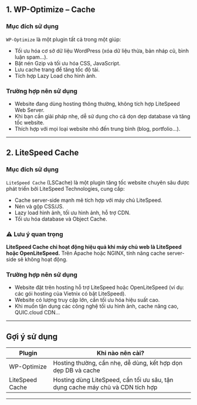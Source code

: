 

## 1. WP-Optimize – Cache

###  Mục đích sử dụng
`WP-Optimize` là một plugin tất cả trong một giúp:
- Tối ưu hóa cơ sở dữ liệu WordPress (xóa dữ liệu thừa, bản nháp cũ, bình luận spam…).
- Bật nén Gzip và tối ưu hóa CSS, JavaScript.
- Lưu cache trang để tăng tốc độ tải.
- Tích hợp Lazy Load cho hình ảnh.

###  Trường hợp nên sử dụng
- Website đang dùng hosting thông thường, không tích hợp LiteSpeed Web Server.
- Khi bạn cần giải pháp nhẹ, dễ sử dụng cho cả dọn dẹp database và tăng tốc website.
- Thích hợp với mọi loại website nhỏ đến trung bình (blog, portfolio…).

---

## 2. LiteSpeed Cache

###  Mục đích sử dụng
`LiteSpeed Cache` (LSCache) là một plugin tăng tốc website chuyên sâu được phát triển bởi LiteSpeed Technologies, cung cấp:
- Cache server-side mạnh mẽ tích hợp với máy chủ LiteSpeed.
- Nén và gộp CSS/JS.
- Lazy load hình ảnh, tối ưu hình ảnh, hỗ trợ CDN.
- Tối ưu hóa database và Object Cache.

### ⚠ Lưu ý quan trọng
**LiteSpeed Cache chỉ hoạt động hiệu quả khi máy chủ web là LiteSpeed hoặc OpenLiteSpeed.** Trên Apache hoặc NGINX, tính năng cache server-side sẽ không hoạt động.

###  Trường hợp nên sử dụng
- Website đặt trên hosting hỗ trợ LiteSpeed hoặc OpenLiteSpeed (ví dụ: các gói hosting của Vietnix có bật LiteSpeed).
- Website có lượng truy cập lớn, cần tối ưu hóa hiệu suất cao.
- Khi muốn tận dụng các công nghệ tối ưu hình ảnh, cache nâng cao, QUIC.cloud CDN...

---

##  Gợi ý sử dụng
| Plugin             | Khi nào nên cài?                                                            |
|--------------------|-----------------------------------------------------------------------------|
| WP-Optimize        | Hosting thường, cần nhẹ, dễ dùng, kết hợp dọn dẹp DB và cache               |
| LiteSpeed Cache    | Hosting dùng LiteSpeed, cần tối ưu sâu, tận dụng cache máy chủ và CDN tích hợp |

---
